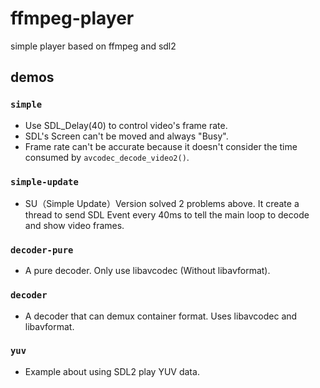 # ffmpeg-player

simple player based on ffmpeg and sdl2

## demos

### `simple`
* Use SDL_Delay(40) to control video's frame rate.
* SDL's Screen can't be moved and always "Busy".
* Frame rate can't be accurate because it doesn't consider the time consumed
by `avcodec_decode_video2()`.

### `simple-update`
* SU（Simple Update）Version solved 2 problems above. It create a thread to send SDL
Event every 40ms to tell the main loop to decode and show video frames.

### `decoder-pure`
* A pure decoder. Only use libavcodec (Without libavformat).

### `decoder`
* A decoder that can demux container format. Uses libavcodec and libavformat.

### `yuv`
* Example about using SDL2 play YUV data.
